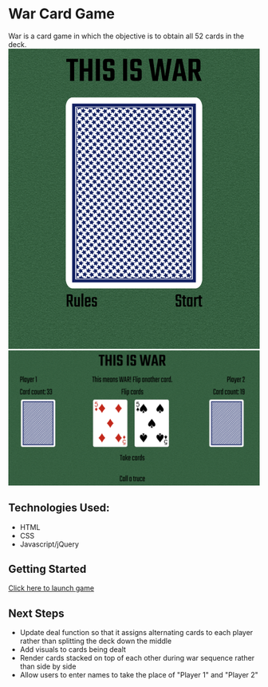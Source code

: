 # War Card Game
War is a card game in which the objective is to obtain all 52 cards in the deck.
![Landing Page](./Screenshot1.png)
![Game Board](./Screenshot2.png)
## Technologies Used:
* HTML
* CSS
* Javascript/jQuery
## Getting Started
[Click here to launch game](https://kstick9210.github.io/War-Card-Game/)
## Next Steps
* Update deal function so that it assigns alternating cards to each player rather than splitting the deck down the middle
* Add visuals to cards being dealt
* Render cards stacked on top of each other during war sequence rather than side by side
* Allow users to enter names to take the place of "Player 1" and "Player 2"
